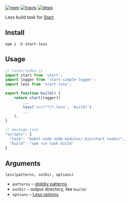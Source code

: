 [![npm](https://img.shields.io/npm/v/start-less.svg?style=flat-square)](https://www.npmjs.com/package/start-less)
[![travis](http://img.shields.io/travis/start-runner/less.svg?style=flat-square)](https://travis-ci.org/start-runner/less)
[![deps](https://img.shields.io/gemnasium/start-runner/less.svg?style=flat-square)](https://gemnasium.com/start-runner/less)

Less build task for [Start](https://github.com/start-runner/start).

## Install

```
npm i -S start-less
```

## Usage

```js
// tasks/index.js
import start from 'start';
import logger from 'start-simple-logger';
import less from 'start-less';

export function build() {
    return start(logger)(
        ...
        less('src/**/*.less', 'build/')
        ...
    );
}
```

```js
// package.json
"scripts": {
  "task": "babel-node node_modules/.bin/start tasks/",
  "build": "npm run task build"
}
```

## Arguments

`less(patterns, outDir, options)`

* `patterns` – [globby patterns](https://github.com/sindresorhus/globby)
* `outDir` – output directory, like `build/`
* `options` – [Less options](http://lesscss.org/usage/#using-less-in-the-browser-options)
